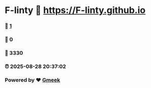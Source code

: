 # F-linty :link: https://F-linty.github.io 
### :page_facing_up: [1](https://F-linty.github.io/tag.html) 
### :speech_balloon: 0 
### :hibiscus: 3330 
### :alarm_clock: 2025-08-28 20:37:02 
### Powered by :heart: [Gmeek](https://github.com/Meekdai/Gmeek)
